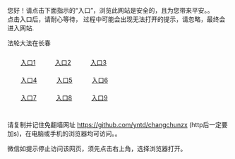 您好！请点击下面指示的“入口”，浏览此网站是安全的，且为您带来平安。。 <br/>
点击入口后，请耐心等待， 过程中可能会出现无法打开的提示，请忽略，最终会进入网站. </br>

法轮大法在长春<br/>
<div style="padding:10px"><a style="margin:20px" target="_blank" href="https://d295lbmzy1r4ff.cloudfront.net/2Qpsp?mlpgat" id="ccLink1" rel="nofollow">入口1</a> <a target="_blank" style="margin:20px" href="https://d120xigbhwpwfp.cloudfront.net/2Qpsp?tgzut" id="ccLink2" rel="nofollow">入口2</a> <a style="margin:20px" target="_blank" href="https://d2jxp7d3vzwvvw.cloudfront.net/2Qpsp?tccyoupz" id="ccLink3" rel="nofollow">入口3</a></div>

<div style="padding:10px" ><a style="margin:20px" target="_blank" href="https://d295lbmzy1r4ff.cloudfront.net/2Qpsp?mlpgat" id="ccLink4" rel="nofollow">入口4</a> <a style="margin:20px" href="https://d120xigbhwpwfp.cloudfront.net/2Qpsp?tgzut" target="_blank" id="ccLink5" rel="nofollow">入口5</a> <a style="margin:20px" href="https://d2jxp7d3vzwvvw.cloudfront.net/2Qpsp?tccyoupz" target="_blank" id="ccLink6" rel="nofollow">入口6</a></div>

<div style="padding:10px"><a style="margin:20px" target="_blank" href="https://d295lbmzy1r4ff.cloudfront.net/2Qpsp?mlpgat" id="ccLink7" rel="nofollow">入口7</a> <a style="margin:20px" href="https://d120xigbhwpwfp.cloudfront.net/2Qpsp?tgzut" target="_blank" id="ccLink8" rel="nofollow">入口8</a> <a style="margin:20px" target="_blank" href="https://d2jxp7d3vzwvvw.cloudfront.net/2Qpsp?tccyoupz" id="ccLink9" rel="nofollow">入口9</a></div>

<br/>



请复制并记住免翻墙网址 https://github.com/yntd/changchunzx (http后一定要加s)，在电脑或手机的浏览器均可访问。。<br/>

微信如提示停止访问该网页，须先点击右上角，选择浏览器打开。
